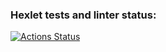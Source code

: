 ### Hexlet tests and linter status:
[![Actions Status](https://github.com/AAAleg/python-project-lvl1/workflows/hexlet-check/badge.svg)](https://github.com/AAAleg/python-project-lvl1/actions)